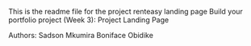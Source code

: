 This is the readme file for the project renteasy landing page Build your portfolio project (Week 3): Project Landing Page

Authors:
Sadson Mkumira
Boniface Obidike

